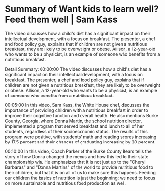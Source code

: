 # Summary of Want kids to learn well? Feed them well | Sam Kass

The video discusses how a child's diet has a significant impact on their intellectual development, with a focus on breakfast. The presenter, a chef and food policy guy, explains that if children are not given a nutritious breakfast, they are likely to be overweight or obese. Allison, a 12-year-old who wants to be a physicist, is an example of someone who benefits from a nutritious breakfast.

Detail Summary: 
00:00:00
The video discusses how a child's diet has a significant impact on their intellectual development, with a focus on breakfast. The presenter, a chef and food policy guy, explains that if children are not given a nutritious breakfast, they are likely to be overweight or obese. Allison, a 12-year-old who wants to be a physicist, is an example of someone who benefits from a nutritious breakfast.

00:05:00
In this video, Sam Kass, the White House chef, discusses the importance of providing children with a nutritious breakfast in order to improve their cognitive function and overall health. He also mentions Burke County, Georgia, where Donna Martin, the school nutrition director, implemented a program that served breakfast and lunch to all of her students, regardless of their socioeconomic status. The results of this program were positive, with students' math and reading scores increasing by 17.5 percent and their chances of graduating increasing by 20 percent.

00:10:00
In this video, Coach Parker of the Burke County Bears tells the story of how Donna changed the menus and how this led to their state championship win. He emphasizes that it is not just up to the "Cheryl Barbaras" and "Donna Martins" of the world to provide nutritious food to their children, but that it is on all of us to make sure this happens. Feeding our children the basics of nutrition is just the beginning; we need to focus on more sustainable and nutritious food production as well.

